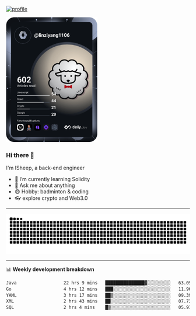[![profile](https://user-images.githubusercontent.com/54968314/208005045-e4b42f3b-833d-4242-bfcc-e764865553a2.svg)](https://www.calligrapher.ai/)

<a href="https://app.daily.dev/linziyang1106"><img src="/devcard.png" width="250" alt="ISheep's Dev Card"/></a>

### Hi there 🐏

I'm ISheep, a back-end engineer

- 🔭 I’m currently learning Solidity
- 💬 Ask me about anything
- 😄 Hobby: badminton & coding
- 👓 explore crypto and Web3.0

-------

![](https://raw.githubusercontent.com/ISheepp/ISheepp/output/github-contribution-grid-snake.svg)

-------

📊 **Weekly development breakdown**
<!--START_SECTION:waka-->

```txt
Java                  22 hrs 9 mins   ███████████████▓░░░░░░░░░   63.09 %
Go                    4 hrs 12 mins   ███░░░░░░░░░░░░░░░░░░░░░░   11.96 %
YAML                  3 hrs 17 mins   ██▒░░░░░░░░░░░░░░░░░░░░░░   09.39 %
XML                   2 hrs 43 mins   ██░░░░░░░░░░░░░░░░░░░░░░░   07.73 %
SQL                   2 hrs 4 mins    █▒░░░░░░░░░░░░░░░░░░░░░░░   05.91 %
```

<!--END_SECTION:waka-->

